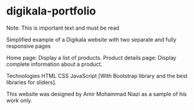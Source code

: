 # digikala-portfolio
Note: This is important text and must be read

Simplified example of a Digikala website with two separate and fully responsive pages

Home page: Display a list of products.
Product details page: Display complete information about a product.

Technologies
HTML
CSS
JavaScript
[With Bootstrap library and the best libraries for sliders].

This website was designed by Amir Mohammad Niazi as a sample of his work only.
